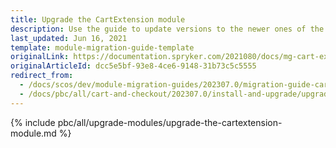 ```yaml
---
title: Upgrade the CartExtension module
description: Use the guide to update versions to the newer ones of the CartExtension module.
last_updated: Jun 16, 2021
template: module-migration-guide-template
originalLink: https://documentation.spryker.com/2021080/docs/mg-cart-extension
originalArticleId: dcc5e5bf-93e8-4ce6-9148-31b73c5c5555
redirect_from:
  - /docs/scos/dev/module-migration-guides/202307.0/migration-guide-cartextension.html  
  - /docs/pbc/all/cart-and-checkout/202307.0/install-and-upgrade/upgrade-modules/upgrade-the-cartextension-module.html
---
```


{% include pbc/all/upgrade-modules/upgrade-the-cartextension-module.md %} <!-- To edit, see /_includes/pbc/all/upgrade-modules/upgrade-the-cartextension-module.md -->
